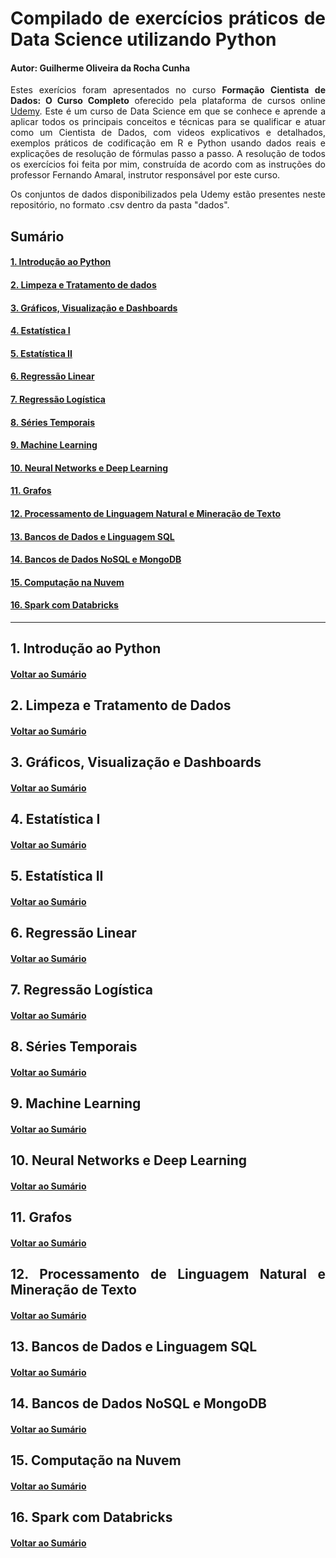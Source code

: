 <div align="justify">
  
# Compilado de exercícios práticos de Data Science utilizando Python
#### Autor: Guilherme Oliveira da Rocha Cunha

Estes exerícios foram apresentados no curso **Formação Cientista de Dados: O Curso Completo** oferecido pela plataforma de cursos online [Udemy](https://www.udemy.com/pt/). Este é um curso de Data Science em que se conhece e aprende a aplicar todos os principais conceitos e técnicas para se qualificar e atuar como um Cientista de Dados, com videos explicativos e detalhados, exemplos práticos de codificação em R e Python usando dados reais e explicações de resolução de fórmulas passo a passo. A resolução de todos os exercícios foi feita por mim, construída de acordo com as instruções do professor Fernando Amaral, instrutor responsável por este curso.

Os conjuntos de dados disponibilizados pela Udemy estão presentes neste repositório, no formato .csv dentro da pasta "dados".

## Sumário
#### [1. Introdução ao Python](#1-introdução-ao-python-1)
#### [2. Limpeza e Tratamento de dados](#2-limpeza-e-tratamento-de-dados-1)
#### [3. Gráficos, Visualização e Dashboards](#3-gráficos-visualização-e-dashboards-1)
#### [4. Estatística I](#4-estatística-i-1)
#### [5. Estatística II](#5-estatística-ii-1)
#### [6. Regressão Linear](#6-regressão-linear-1)
#### [7. Regressão Logística](#7-regressão-logística-1)
#### [8. Séries Temporais](#8-séries-temporais-1)
#### [9. Machine Learning](#9-machine-learning-1)
#### [10. Neural Networks e Deep Learning](#10-neural-networks-e-deep-learning-1)
#### [11. Grafos](#11-grafos-1)
#### [12. Processamento de Linguagem Natural e Mineração de Texto](#12-processamento-de-linguagem-natural-e-mineração-de-texto-1)
#### [13. Bancos de Dados e Linguagem SQL](#13-bancos-de-dados-e-linguagem-sql-1)
#### [14. Bancos de Dados NoSQL e MongoDB](#14-bancos-de-dados-nosql-e-mongodb-1)
#### [15. Computação na Nuvem](#15-computação-na-nuvem-1)
#### [16. Spark com Databricks](#16-spark-com-databricks-1)  
---
## 1. Introdução ao Python
#### [Voltar ao Sumário](#sumário)

## 2. Limpeza e Tratamento de Dados
#### [Voltar ao Sumário](#sumário)

## 3. Gráficos, Visualização e Dashboards
#### [Voltar ao Sumário](#sumário)

## 4. Estatística I
#### [Voltar ao Sumário](#sumário)

## 5. Estatística II
#### [Voltar ao Sumário](#sumário)

## 6. Regressão Linear
#### [Voltar ao Sumário](#sumário)

## 7. Regressão Logística
#### [Voltar ao Sumário](#sumário)

## 8. Séries Temporais
#### [Voltar ao Sumário](#sumário)

## 9. Machine Learning
#### [Voltar ao Sumário](#sumário)

## 10. Neural Networks e Deep Learning
#### [Voltar ao Sumário](#sumário)

## 11. Grafos
#### [Voltar ao Sumário](#sumário)

## 12. Processamento de Linguagem Natural e Mineração de Texto
#### [Voltar ao Sumário](#sumário)

## 13. Bancos de Dados e Linguagem SQL
#### [Voltar ao Sumário](#sumário)

## 14. Bancos de Dados NoSQL e MongoDB
#### [Voltar ao Sumário](#sumário)

## 15. Computação na Nuvem
#### [Voltar ao Sumário](#sumário)

## 16. Spark com Databricks
#### [Voltar ao Sumário](#sumário)

</div>

